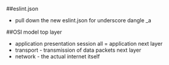 ##eslint.json
* pull down the new eslint.json for underscore dangle _a

##OSI model
top layer
* application presentation session all = application
next layer
* transport - transmission of data packets
next layer
* network - the actual internet itself